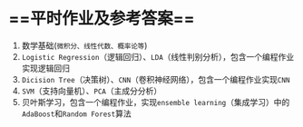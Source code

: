 # ==平时作业及参考答案==

1. 数学基础(`微积分、线性代数、概率论等`)
2. `Logistic Regression`（逻辑回归）、`LDA`（线性判别分析），包含一个编程作业实现逻辑回归
3. `Dicision Tree`（决策树）、`CNN`（卷积神经网络），包含一个编程作业实现`CNN`
4. `SVM`（支持向量机）、`PCA`（主成分分析）
5. 贝叶斯学习，包含一个编程作业，实现`ensemble learning`（集成学习）中的`AdaBoost`和`Random Forest`算法